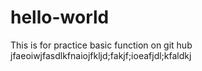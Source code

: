 # hello-world
This is for practice basic function on git hub
jfaeoiwjfasdlkfnaiojfkljd;fakjf;ioeafjdl;kfaldkj
